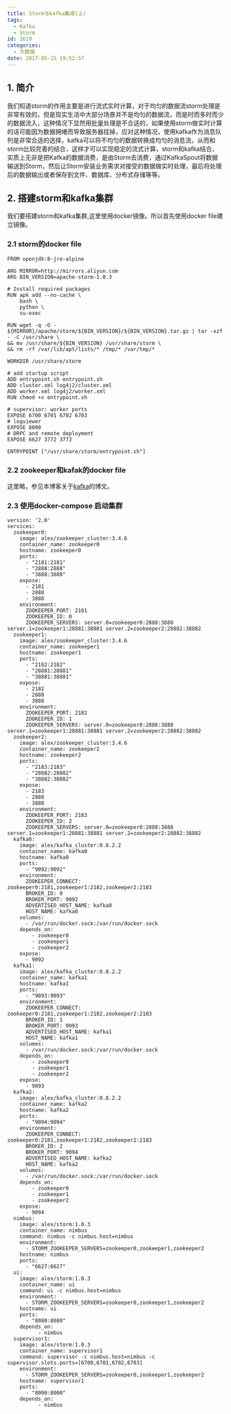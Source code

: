 ```yaml
---
title: Storm与kafka集成(上)
tags:
  - Kafka
  - Storm
id: 1619
categories:
  - 大数据
date: 2017-05-15 19:52:57
---
```


## 1. 简介
我们知道storm的作用主要是进行流式实时计算，对于均匀的数据流storm处理是非常有效的，但是现实生活中大部分场景并不是均匀的数据流，而是时而多时而少的数据流入，这种情况下显然用批量处理是不合适的，如果使用storm做实时计算的话可能因为数据拥堵而导致服务器挂掉，应对这种情况，使用kafka作为消息队列是非常合适的选择，kafka可以将不均匀的数据转换成均匀的消息流，从而和storm比较完善的结合，这样才可以实现稳定的流式计算，storm和kafka结合，实质上无非是把Kafka的数据消费，是由Storm去消费，通过KafkaSpout将数据输送到Storm，然后让Storm安装业务需求对接受的数据做实时处理，最后将处理后的数据输出或者保存到文件、数据库、分布式存储等等。

## 2. 搭建storm和kafka集群
我们要搭建storm和kafka集群,这里使用docker镜像。所以首先使用docker file建立镜像。
### 2.1 storm的docker file

    FROM openjdk:8-jre-alpine

    ARG MIRROR=http://mirrors.aliyun.com
    ARG BIN_VERSION=apache-storm-1.0.3

    # Install required packages
    RUN apk add --no-cache \
        bash \
        python \
        su-exec

    RUN wget -q -O - ${MIRROR}/apache/storm/${BIN_VERSION}/${BIN_VERSION}.tar.gz | tar -xzf - -C /usr/share \
    && mv /usr/share/${BIN_VERSION} /usr/share/storm \
    && rm -rf /var/lib/apt/lists/* /tmp/* /var/tmp/*

    WORKDIR /usr/share/storm

    # add startup script
    ADD entrypoint.sh entrypoint.sh
    ADD cluster.xml log4j2/cluster.xml
    ADD worker.xml log4j2/worker.xml
    RUN chmod +x entrypoint.sh

    # supervisor: worker ports
    EXPOSE 6700 6701 6702 6703
    # logviewer
    EXPOSE 8000
    # DRPC and remote deployment
    EXPOSE 6627 3772 3773

    ENTRYPOINT ["/usr/share/storm/entrypoint.sh"]
### 2.2 zookeeper和kafak的docker file
这里略，参见本博客关于[kafka](/2016/10/kafka-4/)的博文。
### 2.3 使用docker-compose 启动集群
    
    version: '2.0'
    services:
      zookeeper0:
        image: alex/zookeeper_cluster:3.4.6
        container_name: zookeeper0
        hostname: zookeeper0
        ports:
          - "2181:2181"
          - "2888:2888"
          - "3888:3888"
        expose:
          - 2181
          - 2888
          - 3888
        environment:
          ZOOKEEPER_PORT: 2181
          ZOOKEEPER_ID: 0
          ZOOKEEPER_SERVERS: server.0=zookeeper0:2888:3888 server.1=zookeeper1:28881:38881 server.2=zookeeper2:28882:38882
      zookeeper1:
        image: alex/zookeeper_cluster:3.4.6
        container_name: zookeeper1
        hostname: zookeeper1
        ports:
          - "2182:2182"
          - "28881:28881"
          - "38881:38881"
        expose:
          - 2182
          - 2888
          - 3888
        environment:
          ZOOKEEPER_PORT: 2182
          ZOOKEEPER_ID: 1
          ZOOKEEPER_SERVERS: server.0=zookeeper0:2888:3888 server.1=zookeeper1:28881:38881 server.2=zookeeper2:28882:38882
      zookeeper2:
        image: alex/zookeeper_cluster:3.4.6
        container_name: zookeeper2
        hostname: zookeeper2
        ports:
          - "2183:2183"
          - "28882:28882"
          - "38882:38882"
        expose:
          - 2183
          - 2888
          - 3888
        environment:
          ZOOKEEPER_PORT: 2183
          ZOOKEEPER_ID: 2
          ZOOKEEPER_SERVERS: server.0=zookeeper0:2888:3888 server.1=zookeeper1:28881:38881 server.2=zookeeper2:28882:38882
      kafka0:
        image: alex/kafka_cluster:0.8.2.2
        container_name: kafka0
        hostname: kafka0
        ports:
          - "9092:9092"
        environment:
          ZOOKEEPER_CONNECT: zookeeper0:2181,zookeeper1:2182,zookeeper2:2183
          BROKER_ID: 0
          BROKER_PORT: 9092
          ADVERTISED_HOST_NAME: kafka0
          HOST_NAME: kafka0
        volumes:
          - /var/run/docker.sock:/var/run/docker.sock
        depends_on:
            - zookeeper0
            - zookeeper1
            - zookeeper2
        expose:
          - 9092
      kafka1:
        image: alex/kafka_cluster:0.8.2.2
        container_name: kafka1
        hostname: kafka1
        ports:
          - "9093:9093"
        environment:
          ZOOKEEPER_CONNECT: zookeeper0:2181,zookeeper1:2182,zookeeper2:2183
          BROKER_ID: 1
          BROKER_PORT: 9093
          ADVERTISED_HOST_NAME: kafka1
          HOST_NAME: kafka1
        volumes:
          - /var/run/docker.sock:/var/run/docker.sock
        depends_on:
            - zookeeper0
            - zookeeper1
            - zookeeper2
        expose:
          - 9093
      kafka2:
        image: alex/kafka_cluster:0.8.2.2
        container_name: kafka2
        hostname: kafka2
        ports:
          - "9094:9094"
        environment:
          ZOOKEEPER_CONNECT: zookeeper0:2181,zookeeper1:2182,zookeeper2:2183
          BROKER_ID: 2
          BROKER_PORT: 9094
          ADVERTISED_HOST_NAME: kafka2
          HOST_NAME: kafka2
        volumes:
          - /var/run/docker.sock:/var/run/docker.sock
        depends_on:
            - zookeeper0
            - zookeeper1
            - zookeeper2
        expose:
          - 9094
      nimbus:
        image: alex/storm:1.0.3
        container_name: nimbus
        command: nimbus -c nimbus.host=nimbus
        environment:
          - STORM_ZOOKEEPER_SERVERS=zookeeper0,zookeeper1,zookeeper2
        hostname: nimbus
        ports:
          - "6627:6627"
      ui:
        image: alex/storm:1.0.3
        container_name: ui
        command: ui -c nimbus.host=nimbus
        environment:
          - STORM_ZOOKEEPER_SERVERS=zookeeper0,zookeeper1,zookeeper2
        hostname: ui
        ports:
          - "8080:8080"
        depends_on:
              - nimbus
      supervisor1:
        image: alex/storm:1.0.3
        container_name: supervisor1
        command: supervisor -c nimbus.host=nimbus -c supervisor.slots.ports=[6700,6701,6702,6703]
        environment:
          - STORM_ZOOKEEPER_SERVERS=zookeeper0,zookeeper1,zookeeper2
        hostname: supervisor1
        ports:
          - "8000:8000"
        depends_on:
              - nimbus